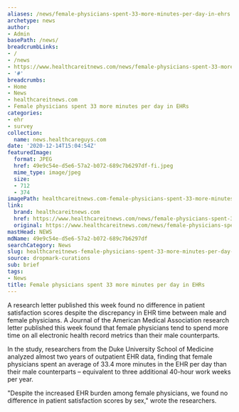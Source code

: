 ```yaml
---
aliases: /news/female-physicians-spent-33-more-minutes-per-day-in-ehrs
archetype: news
author:
- Admin
basePath: /news/
breadcrumbLinks:
- /
- /news
- https://www.healthcareitnews.com/news/female-physicians-spent-33-more-minutes-day-ehrs
- '#'
breadcrumbs:
- Home
- News
- healthcareitnews.com
- Female physicians spent 33 more minutes per day in EHRs
categories:
- ehr
- survey
collection:
  name: news.healthcareguys.com
date: '2020-12-14T15:04:54Z'
featuredImage:
  format: JPEG
  href: 49e9c54e-d5e6-57a2-b072-689c7b6297df-fi.jpeg
  mime_type: image/jpeg
  size:
  - 712
  - 374
imagePath: healthcareitnews.com-female-physicians-spent-33-more-minutes-per-day-in-ehrs
link:
  brand: healthcareitnews.com
  href: https://www.healthcareitnews.com/news/female-physicians-spent-33-more-minutes-day-ehrs
  original: https://www.healthcareitnews.com/news/female-physicians-spent-33-more-minutes-day-ehrs
mastHead: NEWS
mdName: 49e9c54e-d5e6-57a2-b072-689c7b6297df
searchCategory: News
slug: healthcareitnews-female-physicians-spent-33-more-minutes-per-day-in-ehrs
source: dropmark-curations
sub: brief
tags:
- News
title: Female physicians spent 33 more minutes per day in EHRs
---
```


A research letter published this week found no difference in patient satisfaction scores despite the discrepancy in EHR time between male and female physicians.
A Journal of the American Medical Association research letter published this week found that female physicians tend to spend more time on all electronic health record metrics than their male counterparts.

In the study, researchers from the Duke University School of Medicine analyzed almost two years of outpatient EHR data, finding that female physicians spent an average of 33.4 more minutes in the EHR per day than their male counterparts – equivalent to three additional 40-hour work weeks per year.

"Despite the increased EHR burden among female physicians, we found no difference in patient satisfaction scores by sex," wrote the researchers.